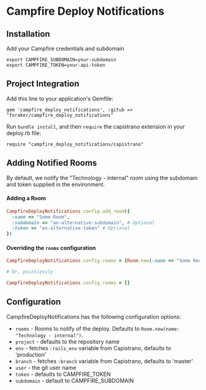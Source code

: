 # Campfire Deploy Notifications

## Installation

Add your Campfire credentials and subdomain

    export CAMPFIRE_SUBDOMAIN=your-subdomain
    export CAMPFIRE_TOKEN=your-api-token

## Project Integration

Add this line to your application's Gemfile:

    gem 'campfire_deploy_notifications', :gitub => "foraker/campfire_deploy_notifications"

Run `bundle install`, and then `require` the capistrano extension in your deploy.rb file:

    require "campfire_deploy_notifications/capistrano"

## Adding Notified Rooms

By default, we notify the "Technology - internal" room using the subdomain and token supplied in the environment.

#### Adding a Room

```Ruby
CampfireDeployNotifications.config.add_room({
  :name => "Some Room",
  :subdomain => "an-alternative-subdomain", # Optional
  :token => "an-alternative-token" # Optional
})
```

#### Overriding the `rooms` configuration
```Ruby
CampfireDeployNotifications.config.rooms = [Room.new(:name => "Some Room")]

# Or, pointlessly

CampfireDeployNotifications.config.rooms = []
```

## Configuration

CampfireDeployNotifications has the following configuration options:
- `rooms` - Rooms to notify of the deploy.  Defaults to `Room.new(name: "Technology - internal")`.
- `project` - defaults to the repository name
- `env` - fetches `:rails_env` variable from Capistrano, defaults to 'production'
- `branch` - fetches `:branch` variable from Capistrano, defaults to 'master'
- `user` - the git user name
- `token` - defaults to CAMPFIRE_TOKEN
- `subdomain` - default to CAMPFIRE_SUBDOMAIN
